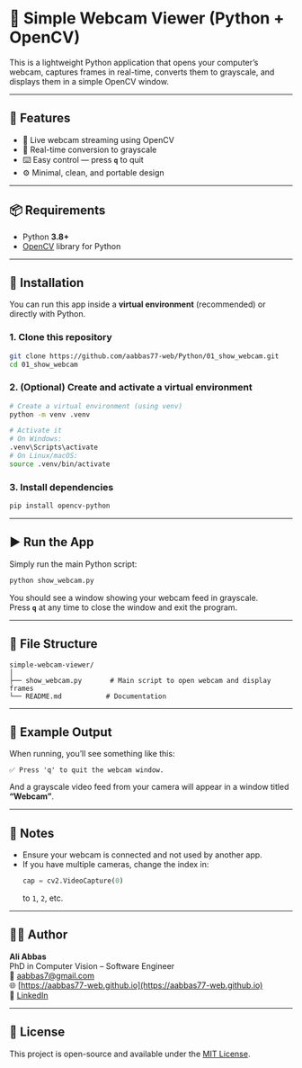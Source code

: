 # 🎥 Simple Webcam Viewer (Python + OpenCV)

This is a lightweight Python application that opens your computer’s webcam, captures frames in real-time, converts them to grayscale, and displays them in a simple OpenCV window.

---

## 🧠 Features

- 📸 Live webcam streaming using OpenCV  
- 🌈 Real-time conversion to grayscale  
- ⌨️ Easy control — press **`q`** to quit  
- ⚙️ Minimal, clean, and portable design  

---

## 📦 Requirements

- Python **3.8+**
- [OpenCV](https://opencv.org/) library for Python

---

## 🧰 Installation

You can run this app inside a **virtual environment** (recommended) or directly with Python.

### 1. Clone this repository
```bash
git clone https://github.com/aabbas77-web/Python/01_show_webcam.git
cd 01_show_webcam
```

### 2. (Optional) Create and activate a virtual environment
```bash
# Create a virtual environment (using venv)
python -m venv .venv

# Activate it
# On Windows:
.venv\Scripts\activate
# On Linux/macOS:
source .venv/bin/activate
```

### 3. Install dependencies
```bash
pip install opencv-python
```

---

## ▶️ Run the App

Simply run the main Python script:

```bash
python show_webcam.py
```

You should see a window showing your webcam feed in grayscale.  
Press **`q`** at any time to close the window and exit the program.

---

## 🧩 File Structure

```
simple-webcam-viewer/
│
├── show_webcam.py       # Main script to open webcam and display frames
└── README.md           # Documentation
```

---

## 🧱 Example Output

When running, you’ll see something like this:

```
✅ Press 'q' to quit the webcam window.
```

And a grayscale video feed from your camera will appear in a window titled **“Webcam”**.

---

## 🚀 Notes

- Ensure your webcam is connected and not used by another app.
- If you have multiple cameras, change the index in:
  ```python
  cap = cv2.VideoCapture(0)
  ```
  to `1`, `2`, etc.

---

## 🧑‍💻 Author

**Ali Abbas**  
PhD in Computer Vision – Software Engineer  
📧 [aabbas7@gmail.com](mailto:aabbas7@gmail.com)  
🌐 [https://aabbas77-web.github.io](https://aabbas77-web.github.io)  
🔗 [LinkedIn](https://www.linkedin.com/in/ali-abbas-45799710b)

---

## 🪪 License

This project is open-source and available under the [MIT License](LICENSE).
